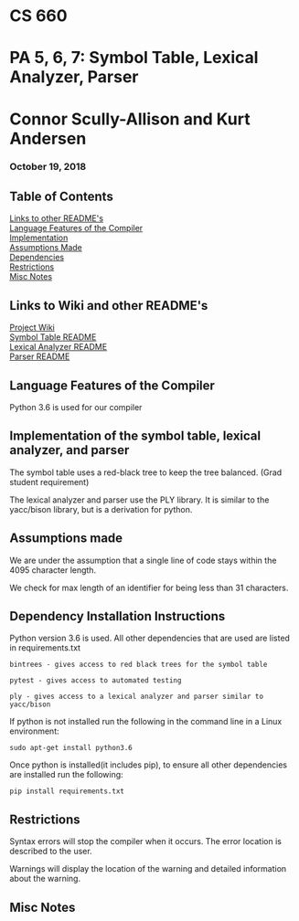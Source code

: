 # CS 660
# PA 5, 6, 7: Symbol Table, Lexical Analyzer, Parser

# Connor Scully-Allison and Kurt Andersen
### October 19, 2018

## Table of Contents
[Links to other README's](#links) <br>
[Language Features of the Compiler](#language) <br>
[Implementation](#implementation) <br>
[Assumptions Made](#assumptions) <br>
[Dependencies](#dependenciies) <br>
[Restrictions](#restrictions) <br>
[Misc Notes](#misc) <br>

<a name="links"/>

## Links to Wiki and other README's

[Project Wiki](https://www.github.com/cscully-allison/C_Compilier/wiki/CS-660:-Connor-Scully-Allison-and-Kurt-Andersen) <br>
[Symbol Table README](./SymbolTable/) <br>
[Lexical Analyzer README](./LexicalAnalizer/) <br>
[Parser README](./Parser/) <br>

<a name="language"/>

## Language Features of the Compiler

Python 3.6 is used for our compiler

<a name="implementation"/>

## Implementation of the symbol table, lexical analyzer, and parser

The symbol table uses a red-black tree to keep the tree balanced. (Grad student requirement)

The lexical analyzer and parser use the PLY library.  It is similar to the yacc/bison library,
but is a derivation for python.

<a name="assumptions"/>

## Assumptions made

We are under the assumption that a single line of code stays within the 4095 character length.

We check for max length of an identifier for being less than 31 characters.

<a name="dependencies"/>

## Dependency Installation Instructions

Python version 3.6 is used.
All other dependencies that are used are listed in requirements.txt

	bintrees - gives access to red black trees for the symbol table

	pytest - gives access to automated testing

	ply - gives access to a lexical analyzer and parser similar to yacc/bison

If python is not installed run the following in the command line in a Linux environment:
```
sudo apt-get install python3.6
```
Once python is installed(it includes pip), to ensure all other dependencies are installed run the following:
```
pip install requirements.txt
```

<a name="restrictions"/>

## Restrictions

Syntax errors will stop the compiler when it occurs.  The error location is described to the user.

Warnings will display the location of the warning and detailed information about the warning.



<a name="misc"/>

## Misc Notes
